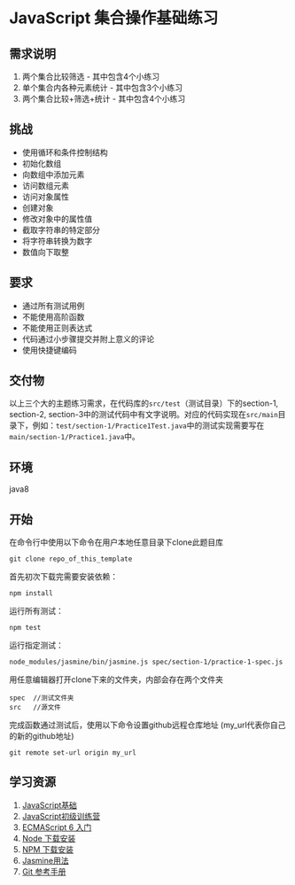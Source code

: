 # JavaScript 集合操作基础练习

## 需求说明
1. 两个集合比较筛选 - 其中包含4个小练习
2. 单个集合内各种元素统计 - 其中包含3个小练习
3. 两个集合比较+筛选+统计 - 其中包含4个小练习

## 挑战
* 使用循环和条件控制结构
* 初始化数组
* 向数组中添加元素
* 访问数组元素
* 访问对象属性
* 创建对象
* 修改对象中的属性值
* 截取字符串的特定部分
* 将字符串转换为数字
* 数值向下取整

## 要求
* 通过所有测试用例
* 不能使用高阶函数
* 不能使用正则表达式
* 代码通过小步骤提交并附上意义的评论
* 使用快捷键编码

## 交付物
以上三个大的主题练习需求，在代码库的`src/test`（测试目录）下的section-1, section-2, section-3中的测试代码中有文字说明。对应的代码实现在`src/main`目录下，例如：`test/section-1/Practice1Test.java`中的测试实现需要写在`main/section-1/Practice1.java`中。

## 环境
java8

## 开始
在命令行中使用以下命令在用户本地任意目录下clone此题目库
```
git clone repo_of_this_template
```
首先初次下载完需要安装依赖：
```
npm install
```
运行所有测试：
```
npm test
```
运行指定测试：
```
node_modules/jasmine/bin/jasmine.js spec/section-1/practice-1-spec.js
```
用任意编辑器打开clone下来的文件夹，内部会存在两个文件夹
```
spec  //测试文件夹
src   //源文件
```
完成函数通过测试后，使用以下命令设置github远程仓库地址 (my_url代表你自己的新的github地址)
```
git remote set-url origin my_url
```
## 学习资源
1. [JavaScript基础](http://codefordream.com/courses/js_basic/sections)
1. [JavaScript初级训练营](http://codefordream.com/courses/js_learning_camps/sections)
1. [ECMAScript 6 入门](http://es6.ruanyifeng.com/)
1. [Node 下载安装](https://github.com/creationix/nvm)
1. [NPM 下载安装](https://github.com/npm/npm)
1. [Jasmine用法](http://jasmine.github.io/2.4/introduction.html)
1. [Git 参考手册](https://git-scm.com/docs)
